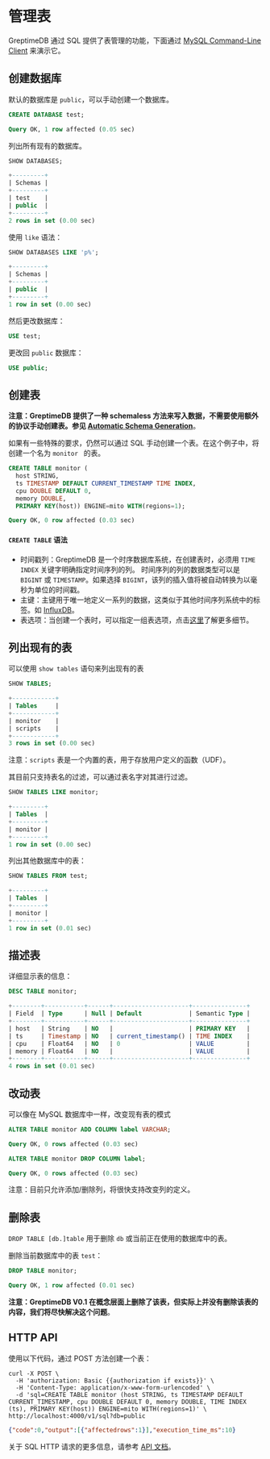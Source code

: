 # 管理表

GreptimeDB 通过 SQL 提供了表管理的功能，下面通过 [MySQL Command-Line Client](https://dev.mysql.com/doc/refman/8.0/en/mysql.html) 来演示它。

## 创建数据库

默认的数据库是 `public`，可以手动创建一个数据库。

```sql
CREATE DATABASE test;
```

```sql
Query OK, 1 row affected (0.05 sec)
```

列出所有现有的数据库。

```sql
SHOW DATABASES;
```

```sql
+---------+
| Schemas |
+---------+
| test    |
| public  |
+---------+
2 rows in set (0.00 sec)
```

使用 `like` 语法：

```sql
SHOW DATABASES LIKE 'p%';
```

```sql
+---------+
| Schemas |
+---------+
| public  |
+---------+
1 row in set (0.00 sec)
```

然后更改数据库：

```sql
USE test;
```

更改回 `public` 数据库：

```sql
USE public;
```

## 创建表

**注意：GreptimeDB 提供了一种 schemaless 方法来写入数据，不需要使用额外的协议手动创建表。参见 [Automatic Schema Generation](/user-guide/write-data.md#automatic-schema-generation)**。

如果有一些特殊的要求，仍然可以通过 SQL 手动创建一个表。在这个例子中，将创建一个名为 `monitor ` 的表。

```sql
CREATE TABLE monitor (
  host STRING,
  ts TIMESTAMP DEFAULT CURRENT_TIMESTAMP TIME INDEX,
  cpu DOUBLE DEFAULT 0,
  memory DOUBLE,
  PRIMARY KEY(host)) ENGINE=mito WITH(regions=1);
```

``` sql
Query OK, 0 row affected (0.03 sec)
```

#### `CREATE TABLE` 语法

- 时间戳列：GreptimeDB 是一个时序数据库系统，在创建表时，必须用 `TIME INDEX` 关键字明确指定时间序列的列。
时间序列的列的数据类型可以是 `BIGINT` 或 `TIMESTAMP`。如果选择 `BIGINT`，该列的插入值将被自动转换为以毫秒为单位的时间戳。
- 主键：主键用于唯一地定义一系列的数据，这类似于其他时间序列系统中的标签。如 [InfluxDB][1]。
- 表选项：当创建一个表时，可以指定一组表选项，点击[这里](.../reference/sql/create.md#table-options)了解更多细节。

[1]: <https://docs.influxdata.com/influxdb/v1.8/concepts/glossary/#tag-key>


## 列出现有的表

可以使用 `show tables` 语句来列出现有的表

``` sql
SHOW TABLES;
```
``` sql
+------------+
| Tables     |
+------------+
| monitor    |
| scripts    |
+------------+
3 rows in set (0.00 sec)
```

注意：`scripts` 表是一个内置的表，用于存放用户定义的函数（UDF）。

其目前只支持表名的过滤，可以通过表名字对其进行过滤。

``` sql
SHOW TABLES LIKE monitor;
```
``` sql
+---------+
| Tables  |
+---------+
| monitor |
+---------+
1 row in set (0.00 sec)
```


列出其他数据库中的表：

```sql
SHOW TABLES FROM test;
```


```sql
+---------+
| Tables  |
+---------+
| monitor |
+---------+
1 row in set (0.01 sec)
```

## 描述表

详细显示表的信息：

```sql
DESC TABLE monitor;
```

```sql
+--------+-----------+------+---------------------+---------------+
| Field  | Type      | Null | Default             | Semantic Type |
+--------+-----------+------+---------------------+---------------+
| host   | String    | NO   |                     | PRIMARY KEY   |
| ts     | Timestamp | NO   | current_timestamp() | TIME INDEX    |
| cpu    | Float64   | NO   | 0                   | VALUE         |
| memory | Float64   | NO   |                     | VALUE         |
+--------+-----------+------+---------------------+---------------+
4 rows in set (0.01 sec)
```


## 改动表

可以像在 MySQL 数据库中一样，改变现有表的模式

``` sql
ALTER TABLE monitor ADD COLUMN label VARCHAR;
```

```sql
Query OK, 0 rows affected (0.03 sec)
```

``` sql
ALTER TABLE monitor DROP COLUMN label;
```

```sql
Query OK, 0 rows affected (0.03 sec)
```


注意：目前只允许添加/删除列，将很快支持改变列的定义。


## 删除表

`DROP TABLE [db.]table` 用于删除 `db` 或当前正在使用的数据库中的表。

删除当前数据库中的表 `test`：

```sql
DROP TABLE monitor;
```
```sql
Query OK, 1 row affected (0.01 sec)
```

**注意：GreptimeDB V0.1 在概念层面上删除了该表，但实际上并没有删除该表的内容，我们将尽快解决这个问题**。

## HTTP API

使用以下代码，通过 POST 方法创建一个表：

```shell
curl -X POST \
  -H 'authorization: Basic {{authorization if exists}}' \
  -H 'Content-Type: application/x-www-form-urlencoded' \
  -d 'sql=CREATE TABLE monitor (host STRING, ts TIMESTAMP DEFAULT CURRENT_TIMESTAMP, cpu DOUBLE DEFAULT 0, memory DOUBLE, TIME INDEX (ts), PRIMARY KEY(host)) ENGINE=mito WITH(regions=1)' \
http://localhost:4000/v1/sql?db=public
```

```json
{"code":0,"output":[{"affectedrows":1}],"execution_time_ms":10}
```

关于 SQL HTTP 请求的更多信息，请参考 [API 文档](/reference/sql/http-api.md)。